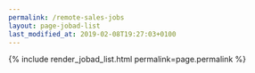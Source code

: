 ```yaml
---
permalink: /remote-sales-jobs
layout: page-jobad-list
last_modified_at: 2019-02-08T19:27:03+0100
---
```

{% include render_jobad_list.html permalink=page.permalink %}
